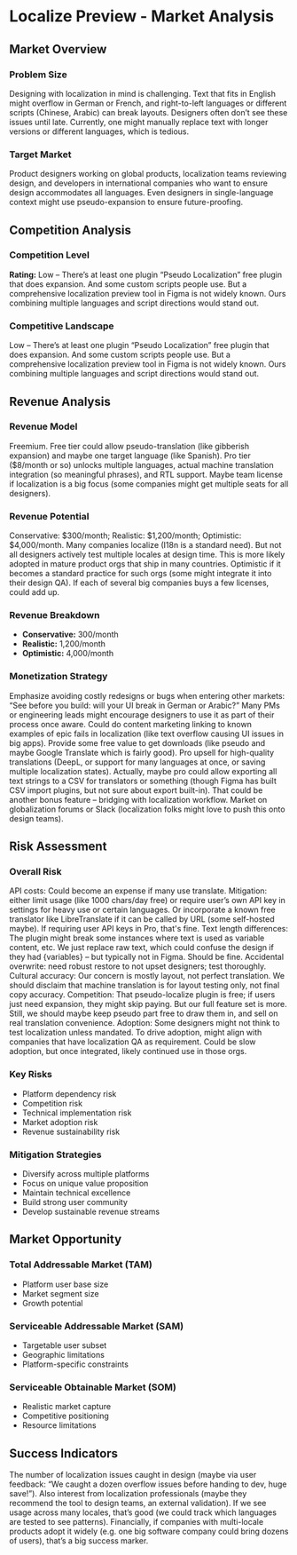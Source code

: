# Localize Preview - Market Analysis

## Market Overview

### Problem Size
Designing with localization in mind is challenging. Text that fits in English might overflow in German or French, and right-to-left languages or different scripts (Chinese, Arabic) can break layouts. Designers often don’t see these issues until late. Currently, one might manually replace text with longer versions or different languages, which is tedious.

### Target Market
Product designers working on global products, localization teams reviewing design, and developers in international companies who want to ensure design accommodates all languages. Even designers in single-language context might use pseudo-expansion to ensure future-proofing.

## Competition Analysis

### Competition Level
**Rating:** Low – There’s at least one plugin “Pseudo Localization” free plugin that does expansion. And some custom scripts people use. But a comprehensive localization preview tool in Figma is not widely known. Ours combining multiple languages and script directions would stand out.

### Competitive Landscape
Low – There’s at least one plugin “Pseudo Localization” free plugin that does expansion. And some custom scripts people use. But a comprehensive localization preview tool in Figma is not widely known. Ours combining multiple languages and script directions would stand out.

## Revenue Analysis

### Revenue Model
Freemium. Free tier could allow pseudo-translation (like gibberish expansion) and maybe one target language (like Spanish). Pro tier ($8/month or so) unlocks multiple languages, actual machine translation integration (so meaningful phrases), and RTL support. Maybe team license if localization is a big focus (some companies might get multiple seats for all designers).

### Revenue Potential
Conservative: $300/month; Realistic: $1,200/month; Optimistic: $4,000/month. Many companies localize (I18n is a standard need). But not all designers actively test multiple locales at design time. This is more likely adopted in mature product orgs that ship in many countries. Optimistic if it becomes a standard practice for such orgs (some might integrate it into their design QA). If each of several big companies buys a few licenses, could add up.

### Revenue Breakdown
- **Conservative:** 300/month
- **Realistic:** 1,200/month
- **Optimistic:** 4,000/month

### Monetization Strategy
Emphasize avoiding costly redesigns or bugs when entering other markets: “See before you build: will your UI break in German or Arabic?” Many PMs or engineering leads might encourage designers to use it as part of their process once aware. Could do content marketing linking to known examples of epic fails in localization (like text overflow causing UI issues in big apps). Provide some free value to get downloads (like pseudo and maybe Google Translate which is fairly good). Pro upsell for high-quality translations (DeepL, or support for many languages at once, or saving multiple localization states). Actually, maybe pro could allow exporting all text strings to a CSV for translators or something (though Figma has built CSV import plugins, but not sure about export built-in). That could be another bonus feature – bridging with localization workflow. Market on globalization forums or Slack (localization folks might love to push this onto design teams).

## Risk Assessment

### Overall Risk
API costs: Could become an expense if many use translate. Mitigation: either limit usage (like 1000 chars/day free) or require user’s own API key in settings for heavy use or certain languages. Or incorporate a known free translator like LibreTranslate if it can be called by URL (some self-hosted maybe). If requiring user API keys in Pro, that's fine. Text length differences: The plugin might break some instances where text is used as variable content, etc. We just replace raw text, which could confuse the design if they had {variables} – but typically not in Figma. Should be fine. Accidental overwrite: need robust restore to not upset designers; test thoroughly. Cultural accuracy: Our concern is mostly layout, not perfect translation. We should disclaim that machine translation is for layout testing only, not final copy accuracy. Competition: That pseudo-localize plugin is free; if users just need expansion, they might skip paying. But our full feature set is more. Still, we should maybe keep pseudo part free to draw them in, and sell on real translation convenience. Adoption: Some designers might not think to test localization unless mandated. To drive adoption, might align with companies that have localization QA as requirement. Could be slow adoption, but once integrated, likely continued use in those orgs.

### Key Risks
- Platform dependency risk
- Competition risk
- Technical implementation risk
- Market adoption risk
- Revenue sustainability risk

### Mitigation Strategies
- Diversify across multiple platforms
- Focus on unique value proposition
- Maintain technical excellence
- Build strong user community
- Develop sustainable revenue streams

## Market Opportunity

### Total Addressable Market (TAM)
- Platform user base size
- Market segment size
- Growth potential

### Serviceable Addressable Market (SAM)
- Targetable user subset
- Geographic limitations
- Platform-specific constraints

### Serviceable Obtainable Market (SOM)
- Realistic market capture
- Competitive positioning
- Resource limitations

## Success Indicators
The number of localization issues caught in design (maybe via user feedback: “We caught a dozen overflow issues before handing to dev, huge save!”). Also interest from localization professionals (maybe they recommend the tool to design teams, an external validation). If we see usage across many locales, that’s good (we could track which languages are tested to see patterns). Financially, if companies with multi-locale products adopt it widely (e.g. one big software company could bring dozens of users), that’s a big success marker.
